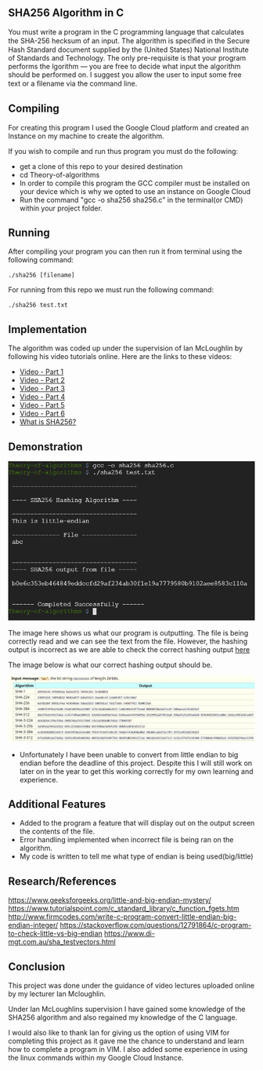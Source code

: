 ## SHA256 Algorithm in C
You must write a program in the C programming language that calculates the SHA-256 hecksum of an input. The algorithm is speciﬁed in the Secure Hash Standard
document supplied by the (United States) National Institute of Standards and Technology. The only pre-requisite is that your program performs the lgorithm — you are free to decide what input the algorithm should be performed on. I suggest you allow the user to input some free text or a ﬁlename via the
command line.

## Compiling
For creating this program I used the Google Cloud platform and created an
Instance on my machine to create the algorithm.

If you wish to compile and run thus program you must do the following:
- get a clone of this repo to your desired destination
- cd Theory-of-algorithms
- In order to compile this program the GCC compiler must be installed on your
  device which is why we opted to use an instance on Google Cloud
- Run the command "gcc -o sha256 sha256.c" in the terminal(or CMD) within your
  project folder.

## Running
After compiling your program you can then run it from terminal using the
following command:
```
./sha256 [filename]
```
For running from this repo we must run the following command:

```
./sha256 test.txt
```

## Implementation
The algorithm was coded up under the supervision of Ian McLoughlin by following his video tutorials online.
Here are the links to these videos:
* [Video - Part 1](https://web.microsoftstream.com/video/db7c03be-5902-4575-9629-34d176ff1366)
* [Video - Part 2](https://web.microsoftstream.com/video/2a86a2ac-aafb-46e0-a278-a3faa1d13cbf)
* [Video - Part 3](https://web.microsoftstream.com/video/78dc0c8d-a017-48c8-99da-0714866f35cb)
* [Video - Part 4](https://web.microsoftstream.com/video/9daaf80b-9c4c-4fdc-9ef6-159e0e4ccc13)
* [Video - Part 5](https://web.microsoftstream.com/video/200e71ec-1dc1-47a4-9de8-6f58781e3f38) 
* [Video - Part 6](https://web.microsoftstream.com/video/f823809a-d8df-4e12-b243-e1f8ed76b93f)
* [What is SHA256?](https://www.hashgains.com/wiki/s/what-is-sha-256)

## Demonstration
<img src="images/demo.png" alt="Demo"/>

The image here shows us what our program is outputting.
The file is being correctly read and we can see the text from the file.
However, the hashing output is incorrect as we are able to check the correct hashing output [here](https://www.di-mgt.com.au/sha_testvectors.html)

The image below is what our correct hashing output should be.

<img src="images/sha256.png" alt="sha"/>

- Unfortunately I have been unable to convert from little endian to big endian before the deadline of this project. Despite this I will still work on later on in the year to get this working correctly for my own learning and experience.

## Additional Features
- Added to the program a feature that will display out on the output screen the
  contents of the file.
- Error handling implemented when incorrect file is being ran on the algorithm.
- My code is written to tell me what type of endian is being used(big/little)

## Research/References
https://www.geeksforgeeks.org/little-and-big-endian-mystery/
https://www.tutorialspoint.com/c_standard_library/c_function_fgets.htm
http://www.firmcodes.com/write-c-program-convert-little-endian-big-endian-integer/
https://stackoverflow.com/questions/12791864/c-program-to-check-little-vs-big-endian
https://www.di-mgt.com.au/sha_testvectors.html

## Conclusion
This project was done under the guidance of video lectures uploaded online by
my lecturer Ian Mcloughlin.

Under Ian McLoughlins supervision I have gained some knowledge of the SHA256
algorithm and also regained my knowledge of the C language.

I would also like to thank Ian for giving us the option of using VIM for
completing this project as it gave me the chance to understand and learn how to
complete a program in VIM. I also added some experience in using the linux
commands within my Google Cloud Instance.


